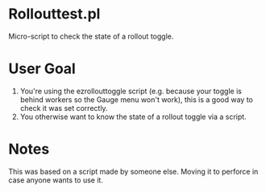 # Rollouttest.pl
Micro-script to check the state of a rollout toggle.
# User Goal
1. You're using the ezrollouttoggle script (e.g. because your toggle is behind workers so the Gauge menu won't work), this is a good way to check it was set correctly.
2. You otherwise want to know the state of a rollout toggle via a script.
# Notes
This was based on a script made by someone else.  Moving it to perforce in case anyone wants to use it.
